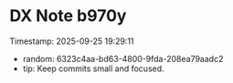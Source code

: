 ﻿# DX Note b970y
Timestamp: 2025-09-25 19:29:11

- random: 6323c4aa-bd63-4800-9fda-208ea79aadc2
- tip: Keep commits small and focused.
